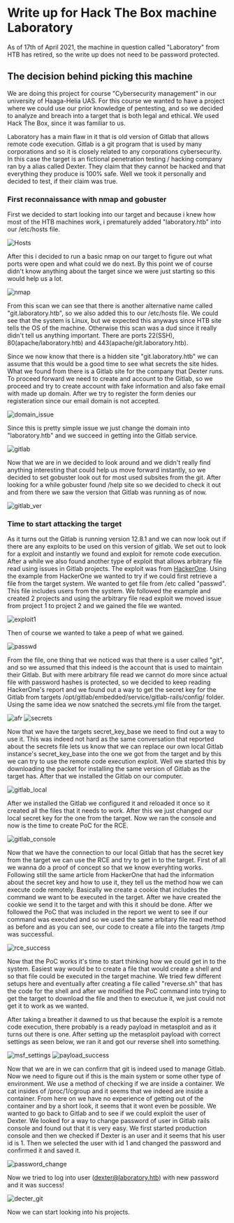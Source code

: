 # Write up for Hack The Box machine Laboratory

As of 17th of April 2021, the machine in question called "Laboratory" from HTB has retired, so the write up does not need to be password protected. 

## The decision behind picking this machine

We are doing this project for course "Cybersecurity management" in our university of Haaga-Helia UAS. For this course we wanted to have a project where we could use our prior knowledge of pentesting, and so we decided to analyze and breach into a target that is both legal and ethical. We used Hack The Box, since it was familiar to us. 

Laboratory has a main flaw in it that is old version of Gitlab that allows remote code execution. Gitlab is a git program that is used by many corporations and so it is closely related to any corporations cybersecurity. In this case the target is an fictional penetration testing / hacking company ran by a alias called Dexter. They claim that they cannot be hacked and that everything they produce is 100% safe. Well we took it personally and decided to test, if their claim was true.

### First reconnaissance with nmap and gobuster

First we decided to start looking into our target and because i knew how most of the HTB machines work, i prematurely added "laboratory.htb" into our /etc/hosts file. 

![Hosts](Images/hosts.PNG)

After this i decided to run a basic nmap on our target to figure out what ports were open and what could we do next. By this point we of course didn't know anything about the target since we were just starting so this would help us a lot.

![nmap](Images/Laboratory_scan.PNG)

From this scan we can see that there is another alternative name called "git.laboratory.htb", so we also added this to our /etc/hosts file. We could see that the system is Linux, but we expected this anyways since HTB site tells the OS of the machine. Otherwise this scan was a dud since it really didn't tell us anything important. There are ports 22(SSH), 80(apache/laboratory.htb) and 443(apache/git.laboratory.htb). 

Since we now know that there is a hidden site "git.laboratory.htb" we can assume that this would be a good time to see what secrets the site hides. What we found from there is a Gitlab site for the company that Dexter runs. To proceed forward we need to create and account to the Gitlab, so we proceed and try to create account with fake information and also fake email with made up domain. After we try to register the form denies our registeration since our email domain is not accepted.

![domain_issue](Images/git.labo_email_domain.PNG)

Since this is pretty simple issue we just change the domain into "laboratory.htb" and we succeed in getting into the Gitlab service.

![gitlab](Images/git.labo.PNG)

Now that we are in we decided to look around and we didn't really find anything interesting that could help us move forward instantly, so we decided to set gobuster look out for most used subsites from the git. After looking for a while gobuster found /help site so we decided to check it out and from there we saw the version that Gitlab was running as of now.

![gitlab_ver](Images/git.labo_versio.PNG)

### Time to start attacking the target

As it turns out the Gitlab is running version 12.8.1 and we can now look out if there are any exploits to be used on this version of gitlab. We set out to look for a exploit and instantly we found and exploit for remote code execution. After a while we also found another type of exploit that allows arbitrary file read using issues in Gitlab projects. The exploit was from [HackerOne](https://hackerone.com/reports/827052). Using the example from HackerOne we wanted to try if we could first retrieve a file from the target system. We wanted to get file from /etc called "passwd". This file includes users from the system. We followed the example and created 2 projects and using the arbitrary file read exploit we moved issue from project 1 to project 2 and we gained the file we wanted.

![exploit1](Images/git.labo_haavoittuvuus2_toimii.PNG)

Then of course we wanted to take a peep of what we gained.

![passwd](Images/laboratory_passwd.PNG)

From the file, one thing that we noticed was that there is a user called "git", and so we assumed that this indeed is the account that is used to maintain their Gitlab. But with mere arbitrary file read we cannot do more since actual file with password hashes is protected, so we decided to keep reading HackerOne's report and we found out a way to get the secret key for the Gitlab from targets /opt/gitlab/embedded/service/gitlab-rails/config/ folder. Using the same idea we now snatched the secrets.yml file from the target.

![afr](Images/secrets.PNG)
![secrets](Images/git.labo_haavoittuvuus2_toimii2.PNG)

Now that we have the targets secret_key_base we need to find out a way to use it. This was indeed not hard as the same conversation that reported about the secrets file lets us know that we can replace our own local Gitlab instance's secret_key_base into the one we got from the target and by this we can try to use the remote code execution exploit. Well we started this by downloading the packet for installing the same version of Gitlab as the target has. After that we installed the Gitlab on our computer.

![gitlab_local](Images/local_git.PNG)

After we installed the Gitlab we configured it and reloaded it once so it created all the files that it needs to work. After this we just changed our local secret key for the one from the target. Now we ran the console and now is the time to create PoC for the RCE.

![gitlab_console](Images/local_git_PoC.PNG)

Now that we have the connection to our local Gitlab that has the secret key from the target we can use the RCE and try to get in to the target. First of all we wanna do a proof of concept so that we know everyhting works. Following still the same article from HackerOne that had the information about the secret key and how to use it, they tell us the method how we can execute code remotely. Basically we create a cookie that includes the command we want to be executed in the target. After we have created the cookie we send it to the target and with this it should be done. After we followed the PoC that was included in the report we went to see if our command was executed and so we used the same arbitary file read method as before and as you can see, our code to create a file into the targets /tmp was successful.

![rce_success](Images/poc_works.PNG)

Now that the PoC works it's time to start thinking how we could get in to the system. Easiest way would be to create a file that would create a shell and so that file could be executed in the target machine. We tried few different setups here and eventually after creating a file called "reverse.sh" that has the code for the shell and after we modified the PoC command into trying to get the target to download the file and then to executue it, we just could not get it to work as we wanted.

After taking a breather it dawned to us that because the exploit is a remote code execution, there probably is a ready payload in metasploit and as it turns out there is one. After setting up the metasploit payload with correct settings as seen below, we ran it and got our reverse shell into something. 

![msf_settings](Images/meta_asetukset.PNG)
![payload_success](Images/payload_success.PNG)

Now that we are in we can confirm that git is indeed used to manage Gitlab. Now we need to figure out if this is the main system or some other type of environment. We use a method of checking if we are inside a container. We cat insides of /proc/1/cgroup and it seems that we indeed are inside a container. From here on we have no experience of getting out of the container and by a short look, it seems that it wont even be possible. We wanted to go back to Gitlab and to see if we could exploit the user of Dexter. We looked for a way to change password of user in Gitlab rails console and found out that it is very easy. We first started production console and then we checked if Dexter is an user and it seems that his user id is 1. Then we selected the user with id 1 and changed the password and confirmed it and saved it.

![password_change](Images/reverse_passuvaihto.PNG)

Now we tried to log into user (dexter@laboratory.htb) with new password and it was success!

![decter_git](Images/dexterille_kirjautuminen.PNG)

Now we can start looking into his projects. 
